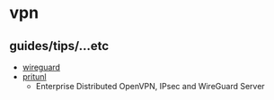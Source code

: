 # vpn

## guides/tips/...etc

* [wireguard](https://www.wireguard.com/)
* [pritunl](https://pritunl.com/)
    * Enterprise Distributed OpenVPN, IPsec and WireGuard Server